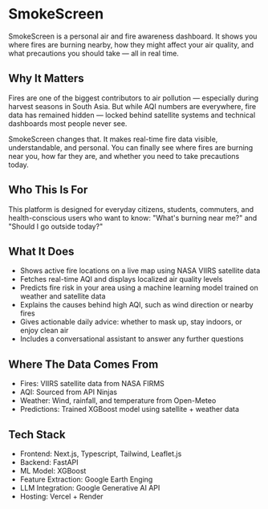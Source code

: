 # SmokeScreen

SmokeScreen is a personal air and fire awareness dashboard. It shows you where fires are burning nearby, how they might affect your air quality, and what precautions you should take — all in real time.

## Why It Matters

Fires are one of the biggest contributors to air pollution — especially during harvest seasons in South Asia. But while AQI numbers are everywhere, fire data has remained hidden — locked behind satellite systems and technical dashboards most people never see.  

SmokeScreen changes that. It makes real-time fire data visible, understandable, and personal. You can finally see where fires are burning near you, how far they are, and whether you need to take precautions today.

## Who This Is For

This platform is designed for everyday citizens, students, commuters, and health-conscious users who want to know: "What's burning near me?" and "Should I go outside today?"

## What It Does

- Shows active fire locations on a live map using NASA VIIRS satellite data
- Fetches real-time AQI and displays localized air quality levels
- Predicts fire risk in your area using a machine learning model trained on weather and satellite data
- Explains the causes behind high AQI, such as wind direction or nearby fires
- Gives actionable daily advice: whether to mask up, stay indoors, or enjoy clean air
- Includes a conversational assistant to answer any further questions

## Where The Data Comes From

- Fires: VIIRS satellite data from NASA FIRMS
- AQI: Sourced from API Ninjas
- Weather: Wind, rainfall, and temperature from Open-Meteo
- Predictions: Trained XGBoost model using satellite + weather data

## Tech Stack

- Frontend: Next.js, Typescript, Tailwind, Leaflet.js
- Backend: FastAPI
- ML Model: XGBoost
- Feature Extraction: Google Earth Enging
- LLM Integration: Google Generative AI API
- Hosting: Vercel + Render
